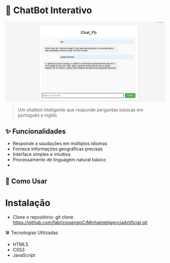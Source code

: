 # 🤖 ChatBot Interativo

![Captura de Tela do ChatBot](imagens/MinhaInteligencia.png)

> Um chatbot inteligente que responde perguntas básicas em português e inglês

## ✨ Funcionalidades

- Responde a saudações em múltiplos idiomas
- Fornece informações geográficas precisas
- Interface simples e intuitiva
- Processamento de linguagem natural básico
- 
## 🚀 Como Usar

# Instalação
- Clone o repositório: git clone https://github.com/fabriciosergioC/MinhaInteligenciaArtificial.git
  
🛠️ Tecnologias Utilizadas
- HTML5
- CSS3
- JavaScript



